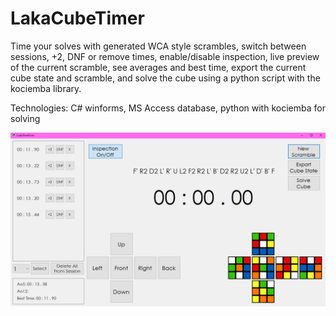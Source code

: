 # LakaCubeTimer

Time your solves with generated WCA style scrambles, switch between sessions, +2, DNF or remove times, enable/disable inspection, live preview of the current scramble, see averages and best time, export the current cube state and scramble, and solve the cube using a python script with the kociemba library.

Technologies: C# winforms, MS Access database, python with kociemba for solving

![](Manual-ENG-1.png)
